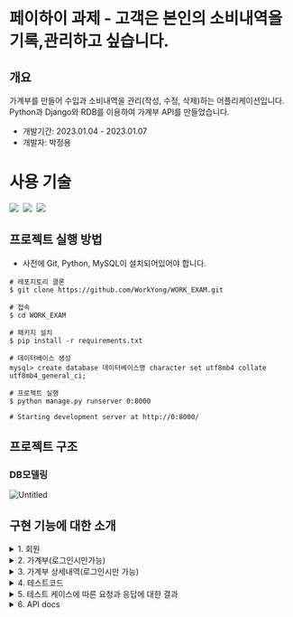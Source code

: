 # 페이하이 과제 - 고객은 본인의 소비내역을 기록,관리하고 싶습니다.
## 개요
가계부를 만들어 수입과 소비내역을 관리(작성, 수정, 삭제)하는 어플리케이션입니다.
<br>
Python과 Django와 RDB를 이용하여 가계부 API를 만들었습니다.

- 개발기간: 2023.01.04 - 2023.01.07
- 개발자: 박정용

# 사용 기술

<img src="https://img.shields.io/badge/Python-3.9-%233776AB?&logo=python&logoColor=white"/>&nbsp;
<img src="https://img.shields.io/badge/Django-4.0.5-%23092E20?&logo=Django&logoColor=white"/>&nbsp;
<img src="https://img.shields.io/badge/MySQL-5.7-%234479A1?&logo=MySQL&logoColor=white"/>&nbsp;

## 프로젝트 실행 방법

- 사전에 Git, Python, MySQL이 설치되어있어야 합니다.

```shell
# 레포지토리 클론
$ git clone https://github.com/WorkYong/WORK_EXAM.git

# 접속
$ cd WORK_EXAM

# 패키지 설치
$ pip install -r requirements.txt

# 데이터베이스 생성
mysql> create database 데이터베이스명 character set utf8mb4 collate utf8mb4_general_ci;

# 프로젝트 실행
$ python manage.py runserver 0:8000

# Starting development server at http://0:8000/
```

## 프로젝트 구조

### DB모델링

![Untitled](https://user-images.githubusercontent.com/102202607/210957341-85e6b6be-078d-49bd-8624-ec94a4c09cc8.png)

## 구현 기능에 대한 소개
<details>
<summary>1.  회원</summary>

    
- 회원 가입하기
```shell
※ 필수 요청값(이름, 이메일, 휴대폰번호, 비밀번호) 요청 값으로 받습니다.

※ 사용자의 이름의 경우**

한글로 이루어져야만 하며 2~5장 이내로 설정했습니다.

※ 사용자의 email의 경우**

"@" 가 포함되어 있어야 하며 "." 이 포함되어 있어야 하도록 설정했습니다.

※ 사용자의 핸드폰번호의 경우**

"-"를 포함하고 요청을 보냅니다.

앞자리는 3자리로 이루어져 있어야 하며 중간 자리는 3자리 또는 4자리 숫자 끝자리는 4자리 숫자로 설정해두었습니다.

※사용자의 이메일, 전화번호는 에러 처리되어 있어 데이터가 중복되는 경우에는 가입할 수 없습니다.**※

※비밀번호는 bcrypt를 사용하여 암호화 처리하였습니다.**※

※요청한 값이 유효성검사를 끝내고 통과되면 회원가입 완료됩니다.
```
      
- 회원 로그인 하기
```shell      
※ 필수 요청값(이메일, 비밀번호) 요청 값으로 받습니다.
  이메일과 비밀번호가 일치하게 되면 로그인이 완료되며 JWT 토큰을 발행합니다.
  이메일 혹은 비밀번호가 불일치시 INVAILD_USER라는 문구가 발생합니다.
```
- 회원 로그아웃 하기

- 회원 탈퇴하기(로그인시만가능)
```shell
※ 필수 요청값(user_id) 요청 값으로 받습니다.
  사용자에서 요청한 user_id의 상태 값(is_active)가 0값으로 변환되며
  DELETE라는 메세지가 반한되며 탈퇴 처리 됩니다.(실제 탈퇴가 아닌 DB상의 상태 값의 변환처리 합니다.)
```
</details>

<details>
<summary>2. 가계부(로그인시만가능)</summary>

- 가계부 생성하기
```shell    
※ 필수 요청값(book_name) 요청 값으로 받습니다.
  한 아이디에 중복된 이름의 가계부를 만들 수는 없습니다(상세내역은 상관 없습니다.)
  ex)가계부의 이름이기 떄문에 user_id=1, book_name=절약하자, user_id=1, book_name=절약하자(중복이라 안댐) 
  (단,user_id=1 book_name=절약하자 , user_id=2 book_name=절약하자 일 시 가능합니다)
```
- 가계부 내역 수정하기
```shell
※ 필수 요청값(book_id, book_name) 요청 값으로 받습니다.
  book_id와 book_name이 수정이 완료되면 CHANGE라는 메시지와 함꼐 수정완료됩니다.
  요청된 book_id가 DB에 없는 번호라면 에러값(Book_DoesNotExist)을 반환합니다.
```
- 가계부 내역 삭제하기
```shell
※ 필수 요청값(book_id) 요청 값으로 받습니다.
  book_id의 값으로 요청할 시 요청된 book_id의 상태 값(is_deleted)가 0으로 변환되며
  삭제일자(deleted_at)가 현재 날짜와시간과 함께 기록됩니다.
  DELETE라느 메시지와 함께 삭제처리 됩니다.(실제 삭제가 아닌 DB상의 상태 값의 변환처리 합니다.)
  
```
    
- 가계부 원하는내역 조회하기       
```shell  
  자신이 로그인 된 Token정보로 로그인을 확인하고 user_id 정보를 통하여 조회시 가져옵니다.
  로그인이 안되어 있을시 조회가 불가능하며  에러 값(INVALID_TOKEN)을 반환합니다.
```
</details>

<details>
<summary>3. 가계부 상세내역(로그인시만 가능)</summary>

- 가계부 상세내역 생성하기
```shell
※필수 요청값(title, date, memo, description, amount, balance, book_id) 요청 값으로 받습니다.
  
  지정된 키 값(title, date, memo, description, amount, balance, book_id)이 아닌 다른 키
  
  값 이나 누락된 키 값이 있으면 에러 값(KEY_ERROR)를 발생 시킵니다.
  
  SUCCESS라는 메시지와 함께 생성됩니다.
```
    
- 가계부 상세내역 수정하기
```shell
  ※필수 요청값(record_id, amount, memo) 요청 값으로 받습니다.
  
    존재하지않는 record_id면 BookRecord_DoesNotExist 에러 값을 반환합니다.
  
    유효성검사가 다끝나면 CHANGE라는 메시지와 함꼐 (amount, memo) 값이 수정됩니다
```    
- 가계부 상세내역 삭제하기
```shell
※필수 요청값(record_id) 요청 값으로 받습니다.
  
  존재하지않는 record_id면 BookRecord_DoesNotExist 에러 값을 반환합니다.
  
  유효성검사가 다 끝나면 DELETE라는 메시지와 함께 요청된 record_id의 상태 값(is_delete)값이 0으로 바뀌며 동시에 삭제일자(deleted_at)에
  
  현재시간과 날짜가 기록되며 삭제처리 됩니다.((실제 삭제가 아닌 DB상의 상태 값의 변환처리 합니다.))
 
```  
- 가계부 상세내역 조회하기
```shell
※필수 요청값(book_id, is_deleted, serial_no) QueryStringParameter를 요청 값으로 받습니다.
  
  요청된 QueryStringParameter값의 따라 원하는 정보를 조회할 수 있습니다. 
  
  그리고 GET METHOD의 단점인 URL에 그대로 노출되어 무분별하게 URL값을 변경하여 조회할 수 있는 사항이 우려되어
  
  uuid라는 모듈을 통하여 serial_no를 생성하였습니다. uuid 모듈은 랜덤하게 16자리에 숫자가 랜덤하게 생성시킵니다. 
  
  QueryStringParameter 속에 앞서 설명한 serial_no를 넣어 보안적 측면을 고려하였습니다.
```
- 가계부 상세내역 공유해서 단축URL 만들기
```shell  
QueryStringParameter로 상세내역을 조회하게 되면 그 동시에 단축URL 결과 값을 반환합니다.
QueryStringParameter의 값이 변화하기 떄문에 URL이 겹치지 않습니다.
```  
- 가계부 상세내역 복제하기
</details>
<details>
<summary>4. 테스트코드</summary>
</details>
<details>
<summary>5. 테스트 케이스에 따른 요청과 응답에 대한 결과</summary>
<div markdown="1">
<ul>
  <li>
    <p>회원가입</p>
    <img width="800" alt="" src="https://user-images.githubusercontent.com/102202607/211005451-718c2c78-0803-42f0-9af3-bcbeb5be6700.png">
  </li>
  <li>
    <p>로그인</p>
    <img width="800" alt="" src="https://user-images.githubusercontent.com/102202607/211005459-b0783501-cf81-48f4-bfe4-de6dd1e7cca0.png">
  </li>
  <li>
    <p>회원 탈퇴(soft delete)</p>
    <img width="800" alt="" src="https://user-images.githubusercontent.com/102202607/211005465-aff65ff9-428b-4f70-97b7-b18b2c6e38a5.png">
  </li>
  <li>
    <p>가계부 생성</p>
    <img width="800" alt="image" src="https://user-images.githubusercontent.com/102202607/211005469-ff41cc63-ae6e-4f32-bd67-25ddd505683d.png">
  </li>
  <li>
    <p>가계부 조회</p>
    <img width="800" alt="" src="https://user-images.githubusercontent.com/102202607/211005474-6446edc7-30ea-4485-b94f-7f957157daf7.png">
  </li>
  <li>
    <p>가계부 수정</p>
    <img width="800" alt="" src="https://user-images.githubusercontent.com/102202607/211005478-cd58d795-cf0a-4e11-b229-8a9fbc334bca.png">
  </li>
  <li>
    <p>가계부 삭제(soft_delete)</p>
    <img width="800" alt="" src="https://user-images.githubusercontent.com/102202607/211005481-61dec8aa-8a0c-4c44-97b3-37ac05a122be.png">
  </li>
  <li>
    <p>가계부 상세내역 생성</p>
    <img width="800" alt="" src="https://user-images.githubusercontent.com/102202607/211005482-953ac4cf-b28b-40c9-9c8f-61c426de1df6.png">
  </li>
  <li>
    <p>가계부 상세내역 조회</p>
    <img width="800" alt="" src="https://user-images.githubusercontent.com/102202607/211005488-e7d29739-913c-44d0-a9f5-35e767a25377.png">
  </li>
  <li>
    <p>가계부 상세내역 수정</p>
    <img width="800" alt="" src="https://user-images.githubusercontent.com/102202607/211005490-78ee1c10-377f-4b74-bc08-dd929de303f5.png">
  </li>
  <li>
    <p>가계부 상세내역 삭제</p>
    <img width="800" alt="" src="https://user-images.githubusercontent.com/102202607/211005491-92e17233-fc89-495a-969c-83318f90c403.png">
  </li>
  <li>
    <p>가계부 상세내역 </p>
    <img width="800" alt="" src="https://user-images.githubusercontent.com/102202607/211005491-92e17233-fc89-495a-969c-83318f90c403.png">
  </li>
</ul>
</div>
</details>
<details>
<summary>6. API docs</summary>

## API doc
[https://repeated-cosmonaut-832.notion.site/payhere-AccountBook-78d0f08c042c42a1a7fb57353c9b0f73]
</details>

